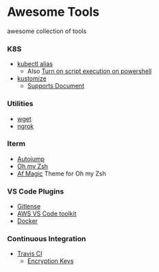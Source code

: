 # Awesome Tools
awesome collection of tools

### K8S 
- [kubectl alias](https://github.com/ahmetb/kubectl-aliases)
  - Also [Turn on script execution on powershell](https://superuser.com/questions/106360/how-to-enable-execution-of-powershell-scripts)
- [kustomize](https://github.com/kubernetes-sigs/kustomize)
  - [Supports Document](https://kubernetes.io/docs/tasks/manage-kubernetes-objects/kustomization/)

### Utilities
- [wget](https://github.com/mirror/wget)
- [ngrok](https://ngrok.com/)

### Iterm
- [Autojump](https://github.com/wting/autojump) 
- [Oh my Zsh](https://github.com/robbyrussell/oh-my-zsh) 
- [Af Magic](https://github.com/robbyrussell/oh-my-zsh/blob/master/themes/af-magic.zsh-theme) Theme for Oh my Zsh

### VS Code Plugins
- [Gitlense](https://gitlens.amod.io/) 
- [AWS VS Code toolkit](https://aws.amazon.com/visualstudiocode/#)
- [Docker](https://marketplace.visualstudio.com/items?itemName=ms-azuretools.vscode-docker)

### Continuous Integration 
- [Travis CI](https://travis-ci.org/)
  - [Encryption Keys](https://docs.travis-ci.com/user/encryption-keys/)
